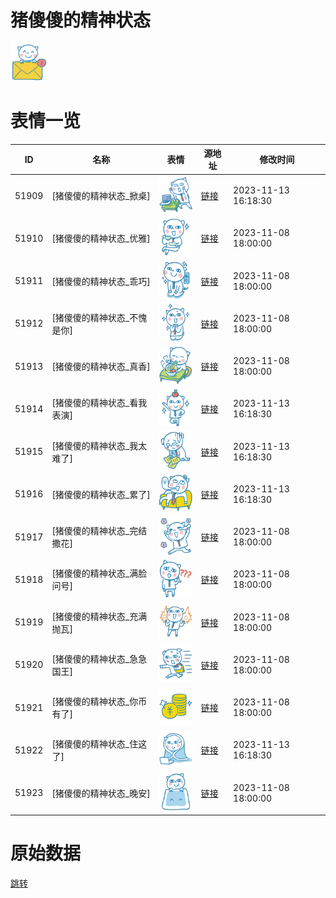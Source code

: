 # 猪傻傻的精神状态

<img src="./cover.png" height="60" alt="cover" />

# 表情一览

|ID|名称|表情|源地址|修改时间|
|----|----|----|----|----|
|51909|[猪傻傻的精神状态_掀桌]|<img src="./pic/051909_%5B猪傻傻的精神状态_掀桌%5D.png" height="60" alt="掀桌"/>|[链接](https://i0.hdslb.com/bfs/garb/2d4302517f56d31a460f894bef9d1201a1e0d4ea.png)|2023-11-13 16:18:30|
|51910|[猪傻傻的精神状态_优雅]|<img src="./pic/051910_%5B猪傻傻的精神状态_优雅%5D.png" height="60" alt="优雅"/>|[链接](https://i0.hdslb.com/bfs/garb/06b970fdb9e3a0658b6c65dab3d6e364a431fd81.png)|2023-11-08 18:00:00|
|51911|[猪傻傻的精神状态_乖巧]|<img src="./pic/051911_%5B猪傻傻的精神状态_乖巧%5D.png" height="60" alt="乖巧"/>|[链接](https://i0.hdslb.com/bfs/garb/70dcd43cba35fe3e8511118452fdf13fd3b3d0e2.png)|2023-11-08 18:00:00|
|51912|[猪傻傻的精神状态_不愧是你]|<img src="./pic/051912_%5B猪傻傻的精神状态_不愧是你%5D.png" height="60" alt="不愧是你"/>|[链接](https://i0.hdslb.com/bfs/garb/79ed8dd902aef87ac51c3461135293c4802819c1.png)|2023-11-08 18:00:00|
|51913|[猪傻傻的精神状态_真香]|<img src="./pic/051913_%5B猪傻傻的精神状态_真香%5D.png" height="60" alt="真香"/>|[链接](https://i0.hdslb.com/bfs/garb/c400fd3d1e03aaa036e47e5e24c2f08da7afa6cd.png)|2023-11-08 18:00:00|
|51914|[猪傻傻的精神状态_看我表演]|<img src="./pic/051914_%5B猪傻傻的精神状态_看我表演%5D.png" height="60" alt="看我表演"/>|[链接](https://i0.hdslb.com/bfs/garb/07c594b0870a554b0364b8ffce86714f3c9d0c0f.png)|2023-11-13 16:18:30|
|51915|[猪傻傻的精神状态_我太难了]|<img src="./pic/051915_%5B猪傻傻的精神状态_我太难了%5D.png" height="60" alt="我太难了"/>|[链接](https://i0.hdslb.com/bfs/garb/134f844cfc10cab2446b9aff6c3729bd5478c573.png)|2023-11-13 16:18:30|
|51916|[猪傻傻的精神状态_累了]|<img src="./pic/051916_%5B猪傻傻的精神状态_累了%5D.png" height="60" alt="累了"/>|[链接](https://i0.hdslb.com/bfs/garb/726e0bdf22ce896f8439c750254c3275115482c0.png)|2023-11-13 16:18:30|
|51917|[猪傻傻的精神状态_完结撒花]|<img src="./pic/051917_%5B猪傻傻的精神状态_完结撒花%5D.png" height="60" alt="完结撒花"/>|[链接](https://i0.hdslb.com/bfs/garb/1a0f9b2a4f123769dab1180cc3db5fa2f7d5bcb0.png)|2023-11-08 18:00:00|
|51918|[猪傻傻的精神状态_满脸问号]|<img src="./pic/051918_%5B猪傻傻的精神状态_满脸问号%5D.png" height="60" alt="满脸问号"/>|[链接](https://i0.hdslb.com/bfs/garb/0beb607c6056b59c0fc7b6a22de56274757d98ff.png)|2023-11-08 18:00:00|
|51919|[猪傻傻的精神状态_充满抛瓦]|<img src="./pic/051919_%5B猪傻傻的精神状态_充满抛瓦%5D.png" height="60" alt="充满抛瓦"/>|[链接](https://i0.hdslb.com/bfs/garb/4c3f0a55790e2d89090ad0ad74626ba272eed6e5.png)|2023-11-08 18:00:00|
|51920|[猪傻傻的精神状态_急急国王]|<img src="./pic/051920_%5B猪傻傻的精神状态_急急国王%5D.png" height="60" alt="急急国王"/>|[链接](https://i0.hdslb.com/bfs/garb/2a1db3527ceb13644518b6e56f0bef2ebdd48e35.png)|2023-11-08 18:00:00|
|51921|[猪傻傻的精神状态_你币有了]|<img src="./pic/051921_%5B猪傻傻的精神状态_你币有了%5D.png" height="60" alt="你币有了"/>|[链接](https://i0.hdslb.com/bfs/garb/573ad10043410fcdf975cecc70b47372be76be14.png)|2023-11-08 18:00:00|
|51922|[猪傻傻的精神状态_住这了]|<img src="./pic/051922_%5B猪傻傻的精神状态_住这了%5D.png" height="60" alt="住这了"/>|[链接](https://i0.hdslb.com/bfs/garb/94c9febffce87ba99467eaadbd4d54eefa5904f4.png)|2023-11-13 16:18:30|
|51923|[猪傻傻的精神状态_晚安]|<img src="./pic/051923_%5B猪傻傻的精神状态_晚安%5D.png" height="60" alt="晚安"/>|[链接](https://i0.hdslb.com/bfs/garb/eaa21073eb5dc5e7ec0ba452c04cd4254aef157d.png)|2023-11-08 18:00:00|

# 原始数据

[跳转](./raw.json)

